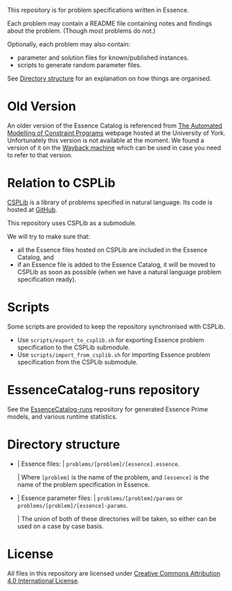 This repository is for problem specifications written in Essence.

Each problem may contain a README file containing notes and findings
about the problem. (Though most problems do not.)

Optionally, each problem may also contain:

-   parameter and solution files for known/published instances.
-   scripts to generate random parameter files.

See [Directory structure](#directory-structure) for an explanation on
how things are organised.

# Old Version

An older version of the Essence Catalog is referenced from [The
Automated Modelling of Constraint
Programs](http://www.cs.york.ac.uk/aig/constraints/AutoModel/) webpage
hosted at the University of York. Unfortunately this version is not
available at the moment. We found a version of it on the [Wayback
machine](http://web.archive.org/web/20150402222531/http://www.cs.york.ac.uk/aig/constraints/AutoModel/Essence/specs120/)
which can be used in case you need to refer to that version.

# Relation to CSPLib

[CSPLib](http://www.csplib.org) is a library of problems specified in
natural language. Its code is hosted at
[GitHub](http://github.com/csplib/csplib).

This repository uses CSPLib as a submodule.

We will try to make sure that:

-   all the Essence files hosted on CSPLib are included in the Essence
    Catalog, and
-   if an Essence file is added to the Essence Catalog, it will be moved
    to CSPLib as soon as possible (when we have a natural language
    problem specification ready).

# Scripts

Some scripts are provided to keep the repository synchronised with
CSPLib.

-   Use `scripts/export_to_csplib.sh` for exporting Essence problem
    specification to the CSPLib submodule.
-   Use `scripts/import_from_csplib.sh` for importing Essence problem
    specification from the CSPLib submodule.

# EssenceCatalog-runs repository

See the
[EssenceCatalog-runs](https://github.com/conjure-cp/EssenceCatalog-runs)
repository for generated Essence Prime models, and various runtime
statistics.

# Directory structure

-   | Essence files:
    | `problems/[problem]/[essence].essence`.

    | Where `[problem]` is the name of the problem, and `[essence]` is
      the name of the problem specification in Essence.

-   | Essence parameter files:
    | `problems/[problem]/params` or
      `problems/[problem]/[essence]-params`.

    | The union of both of these directories will be taken, so either
      can be used on a case by case basis.

# License

All files in this repository are licensed under [Creative Commons
Attribution 4.0 International
License](http://creativecommons.org/licenses/by/4.0/).
